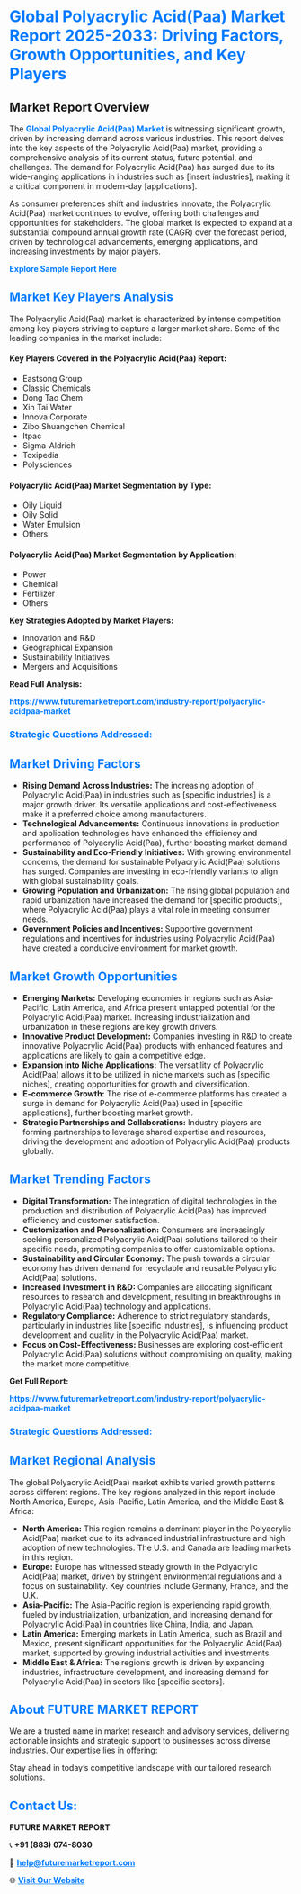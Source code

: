 <h1 style="color: #007BFF;">Global Polyacrylic Acid(Paa) Market Report 2025-2033: Driving Factors, Growth Opportunities, and Key Players</h1>

<section id="overview">
<h2>Market Report Overview</h2>
<p>The <a href="https://www.futuremarketreport.com/industry-report/polyacrylic-acidpaa-market" style="color: #007BFF; text-decoration: none;"><strong>Global Polyacrylic Acid(Paa) Market</strong></a> is witnessing significant growth, driven by increasing demand across various industries. This report delves into the key aspects of the Polyacrylic Acid(Paa) market, providing a comprehensive analysis of its current status, future potential, and challenges. The demand for Polyacrylic Acid(Paa) has surged due to its wide-ranging applications in industries such as [insert industries], making it a critical component in modern-day [applications].</p>
<p>As consumer preferences shift and industries innovate, the Polyacrylic Acid(Paa) market continues to evolve, offering both challenges and opportunities for stakeholders. The global market is expected to expand at a substantial compound annual growth rate (CAGR) over the forecast period, driven by technological advancements, emerging applications, and increasing investments by major players.</p>
</section>

<section id="overview">
<p><a href="https://www.futuremarketreport.com/request-sample/reportId=29656" style="color: #007BFF; text-decoration: none;"><strong>Explore Sample Report Here</strong></a></p>
</section>

<section id="key-players">
<h2 style="color: #007BFF;">Market Key Players Analysis</h2>
<p>The Polyacrylic Acid(Paa) market is characterized by intense competition among key players striving to capture a larger market share. Some of the leading companies in the market include:</p>
<h4>Key Players Covered in the Polyacrylic Acid(Paa) Report:</h4>
<ul><li>Eastsong Group</li><li>Classic Chemicals</li><li>Dong Tao Chem</li><li>Xin Tai Water</li><li>Innova Corporate</li><li>Zibo Shuangchen Chemical</li><li>Itpac</li><li>Sigma-Aldrich</li><li>Toxipedia</li><li>Polysciences</li></ul>
<h4>Polyacrylic Acid(Paa) Market Segmentation by Type:</h4>
<ul><li>Oily Liquid</li><li>Oily Solid</li><li>Water Emulsion</li><li>Others</li></ul>

<h4>Polyacrylic Acid(Paa) Market Segmentation by Application:</h4>
<ul><li>Power</li><li>Chemical</li><li>Fertilizer</li><li>Others</li></ul>
<p><strong>Key Strategies Adopted by Market Players:</strong></p>
<ul>
<li>Innovation and R&D</li>
<li>Geographical Expansion</li>
<li>Sustainability Initiatives</li>
<li>Mergers and Acquisitions</li>
</ul>
</section>

<section>
<p><strong>Read Full Analysis: </strong></p><a href="https://www.futuremarketreport.com/industry-report/polyacrylic-acidpaa-market" style="color: #007BFF; text-decoration: none;"><strong>https://www.futuremarketreport.com/industry-report/polyacrylic-acidpaa-market</strong></a>
<h3 style="color: #007BFF;">Strategic Questions Addressed:</h3>
</section>

<section id="driving-factors">
<h2 style="color: #007BFF;">Market Driving Factors</h2>
<ul>
<li><strong>Rising Demand Across Industries:</strong> The increasing adoption of Polyacrylic Acid(Paa) in industries such as [specific industries] is a major growth driver. Its versatile applications and cost-effectiveness make it a preferred choice among manufacturers.</li>
<li><strong>Technological Advancements:</strong> Continuous innovations in production and application technologies have enhanced the efficiency and performance of Polyacrylic Acid(Paa), further boosting market demand.</li>
<li><strong>Sustainability and Eco-Friendly Initiatives:</strong> With growing environmental concerns, the demand for sustainable Polyacrylic Acid(Paa) solutions has surged. Companies are investing in eco-friendly variants to align with global sustainability goals.</li>
<li><strong>Growing Population and Urbanization:</strong> The rising global population and rapid urbanization have increased the demand for [specific products], where Polyacrylic Acid(Paa) plays a vital role in meeting consumer needs.</li>
<li><strong>Government Policies and Incentives:</strong> Supportive government regulations and incentives for industries using Polyacrylic Acid(Paa) have created a conducive environment for market growth.</li>
</ul>
</section>

<section id="growth-opportunities">
<h2 style="color: #007BFF;">Market Growth Opportunities</h2>
<ul>
<li><strong>Emerging Markets:</strong> Developing economies in regions such as Asia-Pacific, Latin America, and Africa present untapped potential for the Polyacrylic Acid(Paa) market. Increasing industrialization and urbanization in these regions are key growth drivers.</li>
<li><strong>Innovative Product Development:</strong> Companies investing in R&D to create innovative Polyacrylic Acid(Paa) products with enhanced features and applications are likely to gain a competitive edge.</li>
<li><strong>Expansion into Niche Applications:</strong> The versatility of Polyacrylic Acid(Paa) allows it to be utilized in niche markets such as [specific niches], creating opportunities for growth and diversification.</li>
<li><strong>E-commerce Growth:</strong> The rise of e-commerce platforms has created a surge in demand for Polyacrylic Acid(Paa) used in [specific applications], further boosting market growth.</li>
<li><strong>Strategic Partnerships and Collaborations:</strong> Industry players are forming partnerships to leverage shared expertise and resources, driving the development and adoption of Polyacrylic Acid(Paa) products globally.</li>
</ul>
</section>

<section id="trending-factors">
<h2 style="color: #007BFF;">Market Trending Factors</h2>
<ul>
<li><strong>Digital Transformation:</strong> The integration of digital technologies in the production and distribution of Polyacrylic Acid(Paa) has improved efficiency and customer satisfaction.</li>
<li><strong>Customization and Personalization:</strong> Consumers are increasingly seeking personalized Polyacrylic Acid(Paa) solutions tailored to their specific needs, prompting companies to offer customizable options.</li>
<li><strong>Sustainability and Circular Economy:</strong> The push towards a circular economy has driven demand for recyclable and reusable Polyacrylic Acid(Paa) solutions.</li>
<li><strong>Increased Investment in R&D:</strong> Companies are allocating significant resources to research and development, resulting in breakthroughs in Polyacrylic Acid(Paa) technology and applications.</li>
<li><strong>Regulatory Compliance:</strong> Adherence to strict regulatory standards, particularly in industries like [specific industries], is influencing product development and quality in the Polyacrylic Acid(Paa) market.</li>
<li><strong>Focus on Cost-Effectiveness:</strong> Businesses are exploring cost-efficient Polyacrylic Acid(Paa) solutions without compromising on quality, making the market more competitive.</li>
</ul>
</section>

<section>
<p><strong>Get Full Report: </strong></p><a href="https://www.futuremarketreport.com/industry-report/polyacrylic-acidpaa-market" style="color: #007BFF; text-decoration: none;"><strong>https://www.futuremarketreport.com/industry-report/polyacrylic-acidpaa-market</strong></a>
<h3 style="color: #007BFF;">Strategic Questions Addressed:</h3>
</section>


<section id="regional-analysis">
<h2 style="color: #007BFF;">Market Regional Analysis</h2>
<p>The global Polyacrylic Acid(Paa) market exhibits varied growth patterns across different regions. The key regions analyzed in this report include North America, Europe, Asia-Pacific, Latin America, and the Middle East & Africa:</p>
<ul>
<li><strong>North America:</strong> This region remains a dominant player in the Polyacrylic Acid(Paa) market due to its advanced industrial infrastructure and high adoption of new technologies. The U.S. and Canada are leading markets in this region.</li>
<li><strong>Europe:</strong> Europe has witnessed steady growth in the Polyacrylic Acid(Paa) market, driven by stringent environmental regulations and a focus on sustainability. Key countries include Germany, France, and the U.K.</li>
<li><strong>Asia-Pacific:</strong> The Asia-Pacific region is experiencing rapid growth, fueled by industrialization, urbanization, and increasing demand for Polyacrylic Acid(Paa) in countries like China, India, and Japan.</li>
<li><strong>Latin America:</strong> Emerging markets in Latin America, such as Brazil and Mexico, present significant opportunities for the Polyacrylic Acid(Paa) market, supported by growing industrial activities and investments.</li>
<li><strong>Middle East & Africa:</strong> The region’s growth is driven by expanding industries, infrastructure development, and increasing demand for Polyacrylic Acid(Paa) in sectors like [specific sectors].</li>
</ul>
</section>

<footer>
<h2 style="color: #007BFF;">About FUTURE MARKET REPORT</h2>
<p>We are a trusted name in market research and advisory services, delivering actionable insights and strategic support to businesses across diverse industries. Our expertise lies in offering:</p>

<p>Stay ahead in today’s competitive landscape with our tailored research solutions.</p>

<h2 style="color: #007BFF;">Contact Us:</h2>
<p><strong>FUTURE MARKET REPORT</strong></p>
<p>📞 <strong>+91 (883) 074-8030</strong></p>
<p>📧 <strong><a href="mailto:help@futuremarketreport.com" style="color: #007BFF;">help@futuremarketreport.com</a></strong></p>
<p>🌐 <strong><a href="https://www.futuremarketreport.com/" style="color: #007BFF;">Visit Our Website</a></strong></p>
</footer>